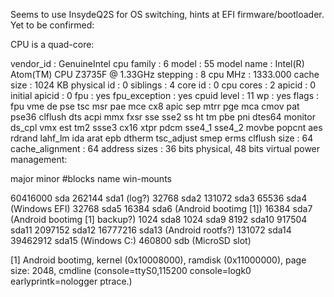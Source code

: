 Seems to use InsydeQ2S for OS switching, hints at EFI firmware/bootloader. Yet to be confirmed:

CPU is a quad-core:

vendor_id	: GenuineIntel
cpu family	: 6
model		: 55
model name	: Intel(R) Atom(TM) CPU  Z3735F @ 1.33GHz
stepping	: 8
cpu MHz		: 1333.000
cache size	: 1024 KB
physical id	: 0
siblings	: 4
core id		: 0
cpu cores	: 2
apicid		: 0
initial apicid	: 0
fpu		: yes
fpu_exception	: yes
cpuid level	: 11
wp		: yes
flags		: fpu vme de pse tsc msr pae mce cx8 apic sep mtrr pge mca cmov pat pse36 clflush dts acpi mmx fxsr sse sse2 ss ht tm pbe pni dtes64 monitor ds_cpl vmx est tm2 ssse3 cx16 xtpr pdcm sse4_1 sse4_2 movbe popcnt aes rdrand lahf_lm ida arat epb dtherm tsc_adjust smep erms
clflush size	: 64
cache_alignment	: 64
address sizes	: 36 bits physical, 48 bits virtual
power management:


major minor  #blocks  name   win-mounts

60416000 sda
  262144 sda1 (log?)
   32768 sda2
  131072 sda3
   65536 sda4 (Windows EFI)
   32768 sda5
   16384 sda6 (Android bootimg [1])
   16384 sda7 (Android bootimg [1] backup?)
    1024 sda8
    1024 sda9
    8192 sda10
  917504 sda11
 2097152 sda12
16777216 sda13 (Android rootfs?)
  131072 sda14
39462912 sda15 (Windows C:\)
  460800 sdb   (MicroSD slot)


[1] Android bootimg, kernel (0x10008000), ramdisk (0x11000000), page size: 2048, cmdline (console=ttyS0,115200 console=logk0 earlyprintk=nologger ptrace.)
